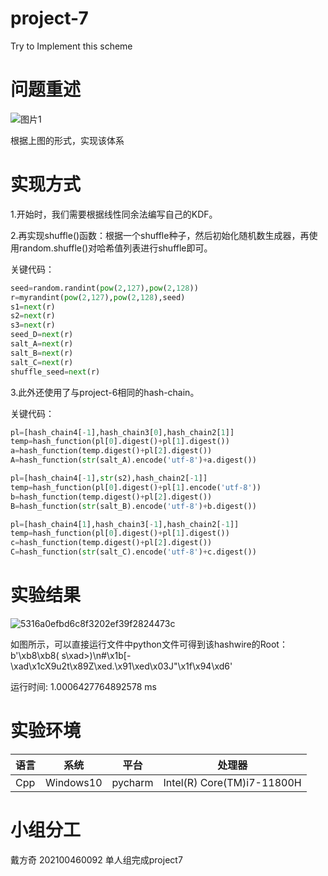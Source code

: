 # project-7
Try to Implement this scheme

# 问题重述
![图片1](https://github.com/jlwdfq/project-7/assets/129512207/ab98f3bf-8eea-422a-a1e0-e12ad49333b7)

根据上图的形式，实现该体系

# 实现方式
1.开始时，我们需要根据线性同余法编写自己的KDF。

2.再实现shuffle()函数：根据一个shuffle种子，然后初始化随机数生成器，再使用random.shuffle()对哈希值列表进行shuffle即可。

关键代码：
```python
seed=random.randint(pow(2,127),pow(2,128))
r=myrandint(pow(2,127),pow(2,128),seed)      
s1=next(r)
s2=next(r)
s3=next(r)
seed_D=next(r)
salt_A=next(r)
salt_B=next(r)
salt_C=next(r)
shuffle_seed=next(r)

```
3.此外还使用了与project-6相同的hash-chain。


关键代码：
```python
pl=[hash_chain4[-1],hash_chain3[0],hash_chain2[1]]
temp=hash_function(pl[0].digest()+pl[1].digest())
a=hash_function(temp.digest()+pl[2].digest())
A=hash_function(str(salt_A).encode('utf-8')+a.digest())

pl=[hash_chain4[-1],str(s2),hash_chain2[-1]]
temp=hash_function(pl[0].digest()+pl[1].encode('utf-8'))
b=hash_function(temp.digest()+pl[2].digest())
B=hash_function(str(salt_B).encode('utf-8')+b.digest())

pl=[hash_chain4[1],hash_chain3[-1],hash_chain2[-1]]
temp=hash_function(pl[0].digest()+pl[1].digest())
c=hash_function(temp.digest()+pl[2].digest())
C=hash_function(str(salt_C).encode('utf-8')+c.digest())

```
# 实验结果
![5316a0efbd6c8f3202ef39f2824473c](https://github.com/jlwdfq/project-7/assets/129512207/30a2df0f-098e-4e9f-8a5e-ac38124fac59)

如图所示，可以直接运行文件中python文件可得到该hashwire的Root： b'\xb8\xb8( s\xad>)\n#\x1b[-\xad\x1cX9u2t\x89Z\xed.\x91\xed\x03J"\x1f\x94\xd6'

运行时间: 1.0006427764892578 ms

# 实验环境
| 语言  | 系统      | 平台   | 处理器                     |
|-------|-----------|--------|----------------------------|
| Cpp   | Windows10 | pycharm| Intel(R) Core(TM)i7-11800H |
# 小组分工
戴方奇 202100460092 单人组完成project7

